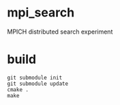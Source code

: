 mpi_search
==========

MPICH distributed search experiment

build
=====

    git submodule init
    git submodule update
    cmake .
    make
